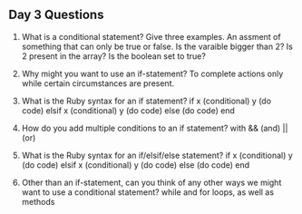 ## Day 3 Questions

1. What is a conditional statement? Give three examples.
	An assment of something that can only be true or false.
	Is the varaible bigger than 2?
	Is 2 present in the array?
	Is the boolean set to true?

1. Why might you want to use an if-statement?
	To complete actions only while certain circumstances are present.

1. What is the Ruby syntax for an if statement?
	if x (conditional) y
		(do code)
	elsif x (conditional) y
		(do code)
	else
		(do code)
	end

1. How do you add multiple conditions to an if statement?
	with && (and) || (or)

1. What is the Ruby syntax for an if/elsif/else statement?
	if x (conditional) y
                (do code)
        elsif x (conditional) y
                (do code)
        else
                (do code)
        end

1. Other than an if-statement, can you think of any other ways we might want to use a conditional statement?
	while and for loops, as well as methods
